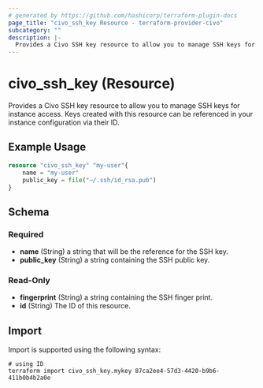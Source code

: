 ```yaml
---
# generated by https://github.com/hashicorp/terraform-plugin-docs
page_title: "civo_ssh_key Resource - terraform-provider-civo"
subcategory: ""
description: |-
  Provides a Civo SSH key resource to allow you to manage SSH keys for instance access. Keys created with this resource can be referenced in your instance configuration via their ID.
---
```


# civo_ssh_key (Resource)

Provides a Civo SSH key resource to allow you to manage SSH keys for instance access. Keys created with this resource can be referenced in your instance configuration via their ID.

## Example Usage

```terraform
resource "civo_ssh_key" "my-user"{
    name = "my-user"
    public_key = file("~/.ssh/id_rsa.pub")
}
```

<!-- schema generated by tfplugindocs -->
## Schema

### Required

- **name** (String) a string that will be the reference for the SSH key.
- **public_key** (String) a string containing the SSH public key.

### Read-Only

- **fingerprint** (String) a string containing the SSH finger print.
- **id** (String) The ID of this resource.

## Import

Import is supported using the following syntax:

```shell
# using ID
terraform import civo_ssh_key.mykey 87ca2ee4-57d3-4420-b9b6-411b0b4b2a0e
```
